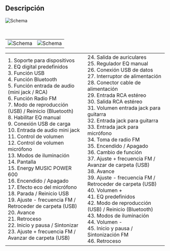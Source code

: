 ## Descripción


![Schema](http://static.energysistem.com/images/manuals/42360/59c36d97f1ac2.jpg)<br> <br> <br>

|  |  |
|:-------|:-------|
|![Schema](http://static.energysistem.com/images/manuals/42360/59c36e1f28f30.jpg)|![Schema](http://static.energysistem.com/images/manuals/42360/59c375cb14b60.jpg)|

|  |  |
|:-------|:-------|
|1. Soporte para dispositivos <br>2. EQ digital predefinidos <br>3. Función USB <br>4. Función Bluetooth <br>5. Función entrada de audio <br> (mini jack / RCA) <br>6. Función Radio FM <br>7. Modo de reproducción (USB) / Reinicio (Bluetooth) <br>8. Habilitar EQ manual <br>9. Conexión USB de carga <br>10. Entrada de audio mini jack <br>11. Control de volumen <br>12. Control de volumen micrófono <br>13. Modos de iluminación <br>14. Pantalla <br>15. Energy MUSIC POWER 600 <br>16. Encendido / Apagado <br>17. Efecto eco del micrófono <br>18. Parada / Reinicio USB <br>19. Ajuste - frecuencia FM / Retroceder de carpeta (USB) <br>20. Avance <br>21. Retroceso <br>22. Inicio y pausa / Sintonizar <br>23. Ajuste + frecuencia FM / Avanzar de carpeta (USB)|24. Salida de auriculares <br>25. Regulador EQ manual <br>26. Conexión USB de datos <br>27. Interruptor de alimentación <br>28. Conector cable de alimentación <br>29. Entrada RCA estéreo <br>30. Salida RCA estéreo <br>31. Volumen entrada jack para guitarra <br>32. Entrada jack para guitarra <br>33. Entrada jack para micrófono <br>34. Toma de radio FM <br>35. Encendido / Apagado <br>36. Cambio de función <br>37. Ajuste + frecuencia FM / Avanzar de carpeta (USB) <br>38. Avance <br>39. Ajuste - frecuencia FM / Retroceder de carpeta (USB) <br>40. Volumen + <br>41. EQ predefinidos <br>42. Modo de reproducción (USB) / Reinicio (Bluetooth) <br>43. Modos de iluminación <br>44. Volumen - <br>45. Inicio y pausa / Sintonización FM <br>46. Retroceso|




